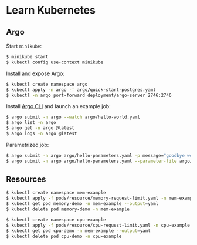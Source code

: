 # Learn Kubernetes

## Argo

Start `minikube`:

```bash
$ minikube start
$ kubectl config use-context minikube
```

Install and expose Argo:

```bash
$ kubectl create namespace argo
$ kubectl apply -n argo -f argo/quick-start-postgres.yaml
$ kubectl -n argo port-forward deployment/argo-server 2746:2746
```

Install [Argo CLI](https://github.com/argoproj/argo-workflows/releases) and launch an example job:

```bash
$ argo submit -n argo --watch argo/hello-world.yaml
$ argo list -n argo
$ argo get -n argo @latest
$ argo logs -n argo @latest
```

Parametrized job:

```bash
$ argo submit -n argo argo/hello-parameters.yaml -p message="goodbye world"
$ argo submit -n argo argo/hello-parameters.yaml --parameter-file argo/parameters.yaml
```

## Resources

```bash
$ kubectl create namespace mem-example
$ kubectl apply -f pods/resource/memory-request-limit.yaml -n mem-example
$ kubectl get pod memory-demo -n mem-example --output=yaml
$ kubectl delete pod memory-demo -n mem-example
```

```bash
$ kubectl create namespace cpu-example
$ kubectl apply -f pods/resource/cpu-request-limit.yaml -n cpu-example
$ kubectl get pod cpu-demo -n mem-example --output=yaml
$ kubectl delete pod cpu-demo -n cpu-example
```
